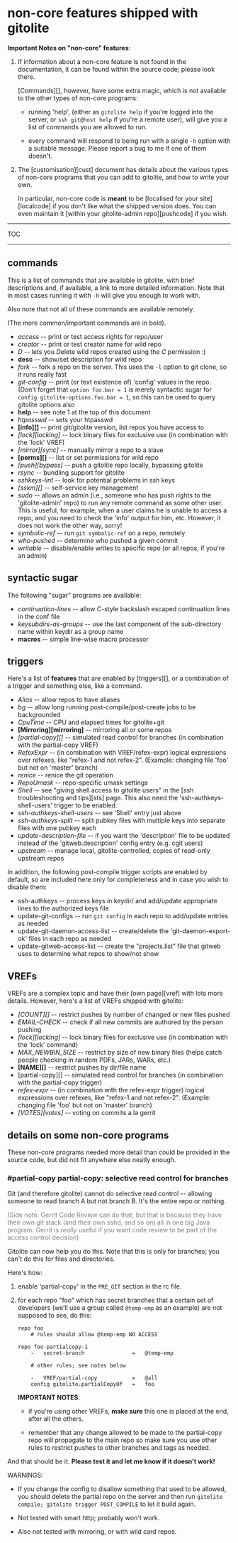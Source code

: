 # non-core features shipped with gitolite

**Important Notes on "non-core" features**:

1.  If information about a non-core feature is not found in the documentation,
    it can be found within the source code; please look there.

    [Commands][], however, have some extra magic, which is not available to
    the other types of non-core programs:

      * running 'help', (either as `gitolite help` if you're logged into the
        server, or `ssh git@host help` if you're a remote user), will give you
        a list of commands you are allowed to run.

      * every command will respond to being run with a single `-h` option with
        a suitable message.  Please report a bug to me if one of them doesn't.

2.  The [customisation][cust] document has details about the various types of
    non-core programs that you can add to gitolite, and how to write your own.

    In particular, non-core code is **meant** to be [localised for your
    site][localcode] if you don't like what the shipped version does.  You can
    even maintain it [within your gitolite-admin repo][pushcode] if you wish.

----

TOC

----

## commands

This is a list of commands that are available in gitolite, with brief
descriptions and, if available, a link to more detailed information.  Note
that in most cases running it with `-h` will give you enough to work with.

Also note that not all of these commands are available remotely.

(The more common/important commands are in bold).

  * *access* -- print or test access rights for repo/user
  * *creator* -- print or test creator name for wild repo
  * *D* -- lets you *D*elete wild repos created using the *C* permission :)
  * **desc** -- show/set description for wild repo
  * *fork* -- fork a repo on the server.  This uses the `-l` option to git
    clone, so it runs really fast
  * *git-config* -- print (or text existence of) 'config' values in the repo.
    (Don't forget that `option foo.bar = 1` is merely syntactic sugar for
    `config gitolite-options.foo.bar = 1`, so this can be used to query
    gitolite options also
  * **help** -- see note 1 at the top of this document
  * *htpasswd* -- sets your htpasswd
  * **[info][]** -- print git/gitolite version, list repos you have access to
  * *[lock][locking]* -- lock binary files for exclusive use (in combination
    with the 'lock' VREF)
  * *[mirror][sync]* -- manually mirror a repo to a slave
  * **[perms][]** -- list or set permissions for wild repo
  * *[push][bypass]* -- push a gitolite repo locally, bypassing gitolite
  * *rsync* -- bundling support for gitolite
  * *sshkeys-lint* -- look for potential problems in ssh keys
  * *[sskm][]* -- self-service key management
  * *sudo* -- allows an admin (i.e., someone who has push rights to the
    'gitolite-admin' repo) to run any remote command as some other user.  This
    is useful, for example, when a user claims he is unable to access a repo,
    and you need to check the 'info' output for him, etc.  However, it does
    not work the other way, sorry!
  * *symbolic-ref* -- run `git symbolic-ref` on a repo, remotely
  * *who-pushed* -- determine who pushed a given commit
  * *writable* -- disable/enable writes to specific repo (or all repos, if
    you're an admin)

## syntactic sugar

The following "sugar" programs are available:

  * *continuation-lines* -- allow C-style backslash escaped continuation lines
    in the conf file
  * *keysubdirs-as-groups* -- use the last component of the sub-directory name
    within keydir as a group name
  * **macros** -- simple line-wise macro processor

## triggers

Here's a list of **features** that are enabled by [triggers][], or a
combination of a trigger and something else, like a command.

  * *Alias* -- allow repos to have aliases
  * *bg* -- allow long running post-compile/post-create jobs to be
    backgrounded
  * *CpuTime* -- CPU and elapsed times for gitolite+git
  * **[Mirroring][mirroring]** -- mirroring all or some repos
  * *[partial-copy][]* -- simulated read control for branches (in combination
    with the partial-copy VREF)
  * *RefexExpr* -- (in combination with VREF/refex-expr) logical expressions
    over refexes, like "refex-1 and not refex-2".  (Example: changing file
    'foo' but not on 'master' branch)
  * *renice* -- renice the git operation
  * *RepoUmask* -- repo-specific umask settings
  * *Shell* -- see "giving shell access to gitolite users" in the [ssh
    troubleshooting and tips][sts] page.  This also need the
    'ssh-authkeys-shell-users' trigger to be enabled.
  * *ssh-authkeys-shell-users* -- see 'Shell' entry just above
  * *ssh-authkeys-split* -- split pubkey files with multiple keys into
    separate files with one pubkey each
  * *update-description-file* -- if you want the 'description' file to be
    updated instead of the 'gitweb.description' config entry (e.g. cgit users)
  * *upstream* -- manage local, gitolite-controlled, copies of read-only
    upstream repos

In addition, the following post-compile trigger scripts are enabled by
default, so are included here only for completeness and in case you wish to
disable them:

  * ssh-authkeys -- process keys in keydir/ and add/update appropriate lines
    to the authorized keys file
  * update-git-configs -- run `git config` in each repo to add/update entries
    as needed
  * update-git-daemon-access-list -- create/delete the 'git-daemon-export-ok'
    files in each repo as needed
  * update-gitweb-access-list -- create the "projects.list" file that gitweb
    uses to determine what repos to show/not show

## VREFs

VREFs are a complex topic and have their [own page][vref] with lots more
details.  However, here's a list of VREFs shipped with gitolite:

  * *[COUNT][]* -- restrict pushes by number of changed or new files pushed
  * *EMAIL-CHECK* -- check if all new commits are authored by the person pushing
  * *[lock][locking]* -- lock binary files for exclusive use (in combination
    with the 'lock' command)
  * *MAX\_NEWBIN\_SIZE* -- restrict by size of new binary files (helps catch
    people checking in random PDFs, JARs, WARs, etc.)
  * **[NAME][]** -- restrict pushes by dir/file name
  * [partial-copy][] -- simulated read control for branches (in combination
    with the partial-copy trigger)
  * *refex-expr* -- (in combination with the refex-expr trigger) logical
    expressions over refexes, like "refex-1 and not refex-2".  (Example:
    changing file 'foo' but not on 'master' branch)
  * *[VOTES][votes]* -- voting on commits a la gerrit

## details on some non-core programs

These non-core programs needed more detail than could be provided in the
source code, but did not fit anywhere else neatly enough.

### #partial-copy partial-copy: selective read control for branches

Git (and therefore gitolite) cannot do selective read control -- allowing
someone to read branch A but not branch B.  It's the entire repo or nothing.

<font color="gray">(Side note: Gerrit Code Review can do that, but that is
because they have their own git stack (and their own sshd, and so on) all in
one big Java program.  Gerrit is *really* useful if you want code review to be
part of the access control decision) </font>

Gitolite can now help you do this.  Note that this is only for branches; you
can't do this for files and directories.

Here's how:

1.  enable 'partial-copy' in the `PRE_GIT` section in the rc file.

2.  for each repo "foo" which has secret branches that a certain set of
    developers (we'll use a group called `@temp-emp` as an example) are not
    supposed to see, do this:

        repo foo
            # rules should allow @temp-emp NO ACCESS

        repo foo-partialcopy-1
            -   secret-branch               =   @temp-emp

            # other rules; see notes below

            -   VREF/partial-copy           =   @all
            config gitolite.partialCopyOf   =   foo

    **IMPORTANT NOTES**:

      * if you're using other VREFs, **make sure** this one is placed at the
        end, after all the others.

      * remember that any change allowed to be made to the partial-copy repo
        will propagate to the main repo so make sure you use other rules to
        restrict pushes to other branches and tags as needed.

And that should be it.  **Please test it and let me know if it doesn't work!**

WARNINGS:

  * If you change the config to disallow something that used to be allowed,
    you should delete the partial repo on the server and then run `gitolite
    compile; gitolite trigger POST_COMPILE` to let it build again.

  * Not tested with smart http; probably won't work.

  * Also not tested with mirroring, or with wild card repos.
